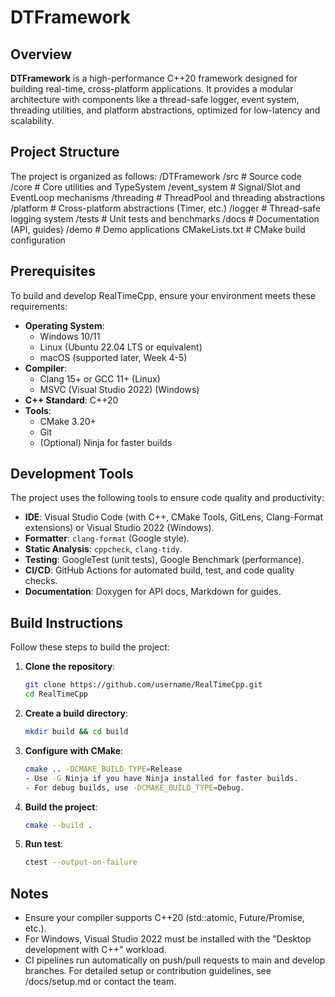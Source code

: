 # DTFramework

## Overview
**DTFramework** is a high-performance C++20 framework designed for building real-time, cross-platform applications. It provides a modular architecture with components like a thread-safe logger, event system, threading utilities, and platform abstractions, optimized for low-latency and scalability.

## Project Structure
The project is organized as follows:
/DTFramework
/src                # Source code
/core            # Core utilities and TypeSystem
/event_system    # Signal/Slot and EventLoop mechanisms
/threading       # ThreadPool and threading abstractions
/platform        # Cross-platform abstractions (Timer, etc.)
/logger          # Thread-safe logging system
/tests             # Unit tests and benchmarks
/docs              # Documentation (API, guides)
/demo              # Demo applications
CMakeLists.txt     # CMake build configuration


## Prerequisites
To build and develop RealTimeCpp, ensure your environment meets these requirements:
- **Operating System**:
  - Windows 10/11
  - Linux (Ubuntu 22.04 LTS or equivalent)
  - macOS (supported later, Week 4-5)
- **Compiler**:
  - Clang 15+ or GCC 11+ (Linux)
  - MSVC (Visual Studio 2022) (Windows)
- **C++ Standard**: C++20
- **Tools**:
  - CMake 3.20+
  - Git
  - (Optional) Ninja for faster builds

## Development Tools
The project uses the following tools to ensure code quality and productivity:
- **IDE**: Visual Studio Code (with C++, CMake Tools, GitLens, Clang-Format extensions) or Visual Studio 2022 (Windows).
- **Formatter**: `clang-format` (Google style).
- **Static Analysis**: `cppcheck`, `clang-tidy`.
- **Testing**: GoogleTest (unit tests), Google Benchmark (performance).
- **CI/CD**: GitHub Actions for automated build, test, and code quality checks.
- **Documentation**: Doxygen for API docs, Markdown for guides.

## Build Instructions
Follow these steps to build the project:

1. **Clone the repository**:
   ```bash
   git clone https://github.com/username/RealTimeCpp.git
   cd RealTimeCpp
2. **Create a build directory**:
    ```bash
    mkdir build && cd build
3. **Configure with CMake**:
    ```bash
    cmake .. -DCMAKE_BUILD_TYPE=Release
    - Use -G Ninja if you have Ninja installed for faster builds.
    - For debug builds, use -DCMAKE_BUILD_TYPE=Debug.
4. **Build the project**:
    ```bash
    cmake --build .
5. **Run test**:
    ```bash
    ctest --output-on-failure

## Notes
- Ensure your compiler supports C++20 (std::atomic, Future/Promise, etc.).
- For Windows, Visual Studio 2022 must be installed with the "Desktop development with C++" workload.
- CI pipelines run automatically on push/pull requests to main and develop branches.
For detailed setup or contribution guidelines, see /docs/setup.md or contact the team.
